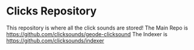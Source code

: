 # Clicks Repository
This repository is where all the click sounds are stored!
The Main Repo is https://github.com/clicksounds/geode-clicksound
The Indexer is https://github.com/clicksounds/indexer
